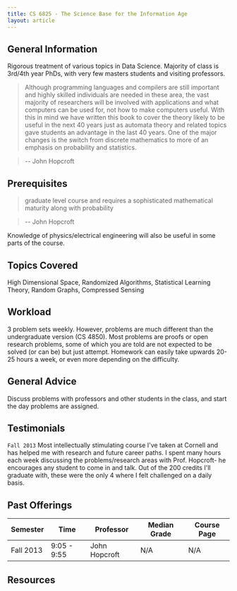 ```yaml
---
title: CS 6825 - The Science Base for the Information Age
layout: article
---
```


## General Information

Rigorous treatment of various topics in Data Science. Majority of class is 3rd/4th year PhDs, with very few masters students and visiting professors.

> Although programming languages and compilers are still important and highly skilled individuals are needed in these area, the vast majority of researchers will be involved with applications and what computers can be used for, not how to make computers useful. With this in mind we have written this book to cover the theory likely to be useful in the next 40 years just as automata theory and related topics gave students an advantage in the last 40 years. One of the major changes is the switch from discrete mathematics to more of an emphasis on probability and statistics.

> -- John Hopcroft

## Prerequisites

> graduate level course and requires a sophisticated mathematical maturity along with probability

> -- John Hopcroft

Knowledge of physics/electrical engineering will also be useful in some parts of the course.

## Topics Covered

High Dimensional Space, Randomized Algorithms, Statistical Learning Theory, Random Graphs, Compressed Sensing

## Workload

3 problem sets weekly. However, problems are much different than the undergraduate version (CS 4850). Most problems are proofs or open research problems, some of which you are told are not expected to be solved (or can be) but just attempt. Homework can easily take upwards 20-25 hours a week, or even more depending on the difficulty.

## General Advice

Discuss problems with professors and other students in the class, and start the day problems are assigned.

## Testimonials

`Fall 2013` Most intellectually stimulating course I've taken at Cornell and has helped me with research and future career paths. I spent many hours each week discussing the problems/research areas with Prof. Hopcroft- he encourages any student to come in and talk. Out of the 200 credits I'll graduate with, these were the only 4 where I felt challenged on a daily basis.

## Past Offerings

| Semester | Time | Professor | Median Grade | Course Page |
| --- | --- | --- | --- | --- |
| Fall 2013 | 9:05 - 9:55 | John Hopcroft | N/A | N/A |

## Resources

